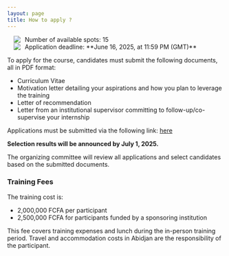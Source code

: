 ```yaml
---
layout: page
title: How to apply ?
---
```


<div style="display: flex; align-items: center;">
<div style="margin-left: 15px; margin-right: 10px;">
<img src="/cibig/assets/img/icon_apply-5.png" style="vertical-align: middle;">
</div>
<div>
Number of available spots: 15  
</div>
</div>

<div style="display: flex; align-items: center;">
<div style="margin-left: 15px; margin-right: 10px;">
<img src="/cibig/assets/img/icon_calendar-5.png">
</div>
<div>
Application deadline: **June 16, 2025, at 11:59 PM (GMT)**  
</div>
</div>

To apply for the course, candidates must submit the following documents, all in PDF format:

- Curriculum Vitae  
- Motivation letter detailing your aspirations and how you plan to leverage the training  
- Letter of recommendation  
- Letter from an institutional supervisor committing to follow-up/co-supervise your internship  

Applications must be submitted via the following link: [here](https://forms.gle/yT49tcERiHjhqUEp8)

**Selection results will be announced by July 1, 2025.**

The organizing committee will review all applications and select candidates based on the submitted documents.

### Training Fees

The training cost is:

- 2,000,000 FCFA per participant  
- 2,500,000 FCFA for participants funded by a sponsoring institution  

This fee covers training expenses and lunch during the in-person training period. Travel and accommodation costs in Abidjan are the responsibility of the participant.


